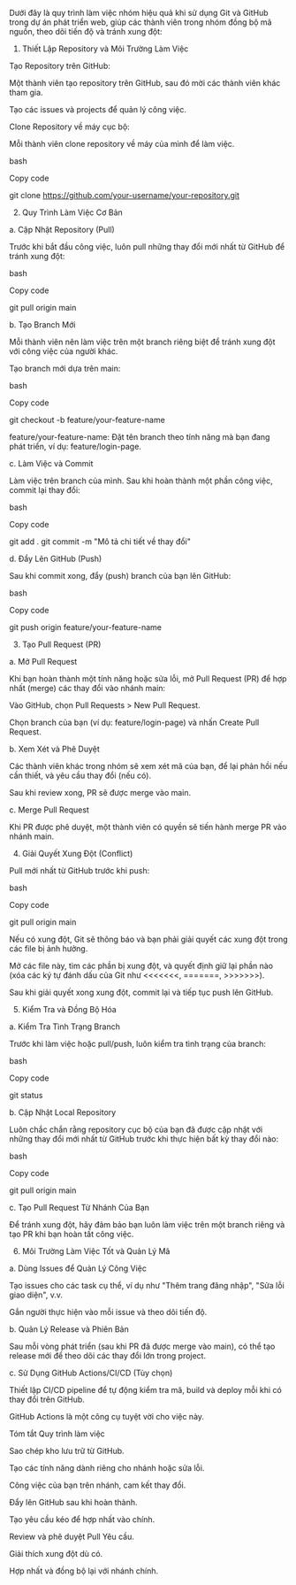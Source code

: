 Dưới đây là quy trình làm việc nhóm hiệu quả khi sử dụng Git và GitHub trong dự án phát triển web, giúp các thành viên trong nhóm đồng bộ mã nguồn, theo dõi tiến độ và tránh xung đột: 

1. Thiết Lập Repository và Môi Trường Làm Việc 

Tạo Repository trên GitHub: 

Một thành viên tạo repository trên GitHub, sau đó mời các thành viên khác tham gia. 

Tạo các issues và projects để quản lý công việc. 

Clone Repository về máy cục bộ: 

Mỗi thành viên clone repository về máy của mình để làm việc. 

bash 

Copy code 

git clone https://github.com/your-username/your-repository.git 
 

 

2. Quy Trình Làm Việc Cơ Bản 

a. Cập Nhật Repository (Pull) 

Trước khi bắt đầu công việc, luôn pull những thay đổi mới nhất từ GitHub để tránh xung đột: 

bash 

Copy code 

git pull origin main 
 

b. Tạo Branch Mới 

Mỗi thành viên nên làm việc trên một branch riêng biệt để tránh xung đột với công việc của người khác. 

Tạo branch mới dựa trên main: 

bash 

Copy code 

git checkout -b feature/your-feature-name 
 

feature/your-feature-name: Đặt tên branch theo tính năng mà bạn đang phát triển, ví dụ: feature/login-page. 

c. Làm Việc và Commit 

Làm việc trên branch của mình. Sau khi hoàn thành một phần công việc, commit lại thay đổi: 

bash 

Copy code 

git add . 
git commit -m "Mô tả chi tiết về thay đổi" 
 

d. Đẩy Lên GitHub (Push) 

Sau khi commit xong, đẩy (push) branch của bạn lên GitHub: 

bash 

Copy code 

git push origin feature/your-feature-name 
 

 

3. Tạo Pull Request (PR) 

a. Mở Pull Request 

Khi bạn hoàn thành một tính năng hoặc sửa lỗi, mở Pull Request (PR) để hợp nhất (merge) các thay đổi vào nhánh main: 

Vào GitHub, chọn Pull Requests > New Pull Request. 

Chọn branch của bạn (ví dụ: feature/login-page) và nhấn Create Pull Request. 

b. Xem Xét và Phê Duyệt 

Các thành viên khác trong nhóm sẽ xem xét mã của bạn, để lại phản hồi nếu cần thiết, và yêu cầu thay đổi (nếu có). 

Sau khi review xong, PR sẽ được merge vào main. 

c. Merge Pull Request 

Khi PR được phê duyệt, một thành viên có quyền sẽ tiến hành merge PR vào nhánh main. 

 

4. Giải Quyết Xung Đột (Conflict) 

Pull mới nhất từ GitHub trước khi push: 

bash 

Copy code 

git pull origin main 
 

Nếu có xung đột, Git sẽ thông báo và bạn phải giải quyết các xung đột trong các file bị ảnh hưởng. 

Mở các file này, tìm các phần bị xung đột, và quyết định giữ lại phần nào (xóa các ký tự đánh dấu của Git như <<<<<<<, =======, >>>>>>>). 

Sau khi giải quyết xong xung đột, commit lại và tiếp tục push lên GitHub. 

 

5. Kiểm Tra và Đồng Bộ Hóa 

a. Kiểm Tra Tình Trạng Branch 

Trước khi làm việc hoặc pull/push, luôn kiểm tra tình trạng của branch: 

bash 

Copy code 

git status 
 

b. Cập Nhật Local Repository 

Luôn chắc chắn rằng repository cục bộ của bạn đã được cập nhật với những thay đổi mới nhất từ GitHub trước khi thực hiện bất kỳ thay đổi nào: 

bash 

Copy code 

git pull origin main 
 

c. Tạo Pull Request Từ Nhánh Của Bạn 

Để tránh xung đột, hãy đảm bảo bạn luôn làm việc trên một branch riêng và tạo PR khi bạn hoàn tất công việc. 

 

6. Môi Trường Làm Việc Tốt và Quản Lý Mã 

a. Dùng Issues để Quản Lý Công Việc 

Tạo issues cho các task cụ thể, ví dụ như "Thêm trang đăng nhập", "Sửa lỗi giao diện", v.v. 

Gắn người thực hiện vào mỗi issue và theo dõi tiến độ. 

b. Quản Lý Release và Phiên Bản 

Sau mỗi vòng phát triển (sau khi PR đã được merge vào main), có thể tạo release mới để theo dõi các thay đổi lớn trong project. 

c. Sử Dụng GitHub Actions/CI/CD (Tùy chọn) 

Thiết lập CI/CD pipeline để tự động kiểm tra mã, build và deploy mỗi khi có thay đổi trên GitHub. 

GitHub Actions là một công cụ tuyệt vời cho việc này. 

 

Tóm tắt Quy trình làm việc 

Sao chép kho lưu trữ từ GitHub. 

Tạo các tính năng dành riêng cho nhánh hoặc sửa lỗi. 

Công việc của bạn trên nhánh, cam kết thay đổi. 

Đẩy lên GitHub sau khi hoàn thành. 

Tạo yêu cầu kéo để hợp nhất vào chính. 

Review và phê duyệt Pull Yêu cầu. 

Giải thích xung đột dù có. 

Hợp nhất và đồng bộ lại với nhánh chính. 

 
